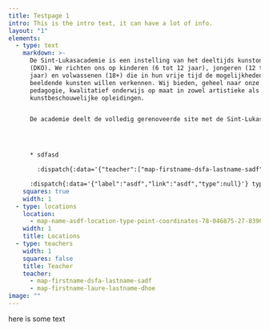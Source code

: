 ```yaml
---
title: Testpage 1
intro: This is the intro text, it can have a lot of info.
layout: "1"
elements:
  - type: text
    markdown: >-
      De Sint-Lukasacademie is een instelling van het deeltijds kunstonderwijs
      (DKO). We richten ons op kinderen (6 tot 12 jaar), jongeren (12 tot 18
      jaar) en volwassenen (18+) die in hun vrije tijd de mogelijkheden van de
      beeldende kunsten willen verkennen. Wij bieden, geheel naar onze unieke
      pedagogie, kwalitatief onderwijs op maat in zowel artistieke als
      kunstbeschouwelijke opleidingen.


      De academie deelt de volledig gerenoveerde site met de Sint-Lukas Basisschool en de Sint-Lukas Kunsthumaniora en bevindt zich naast de Hogeschool LUCA School of Arts. De school fungeert als ontmoetingsplaats tussen verschillende leeftijden, culturen, disciplines en artistieke processen binnen de lokale en internationale (kunst)context.




      * sdfasd

        :dispatch{:data='{"teacher":["map-firstname-dsfa-lastname-sadf"]}'} type='person'

      :dispatch{:data='{"label":"asdf","link":"asdf","type":null}'} type='button'
    squares: true
    width: 1
  - type: locations
    location:
      - map-name-asdf-location-type-point-coordinates-78-046875-27-8390761
    width: 1
    title: Locations
  - type: teachers
    width: 1
    squares: false
    title: Teacher
    teacher:
      - map-firstname-dsfa-lastname-sadf
      - map-firstname-laure-lastname-dhoe
image: ""
---
```

here is some text
